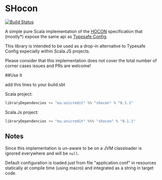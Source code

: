 # SHocon

[![Build Status](https://travis-ci.org/unicredit/shocon.png?branch=master)](https://travis-ci.org/unicredit/shocon)

A simple pure Scala implementation of the [HOCON](https://github.com/typesafehub/config/blob/master/HOCON.md) specification that (mostly*) expose the same api as [Typesafe Config](https://github.com/typesafehub/config).

This library is intended to be used as a drop-in alternative to Typesafe Config expecially within Scala.JS projects.

Please consider that this implementation does not cover the total number of corner cases issues and PRs are welcome!

##Use It

add this lines to your build.sbt

Scala project:
```scala
libraryDependencies += "eu.unicredit" %% "shocon" % "0.1.1"
```

Scala.Js project:
```scala
libraryDependencies += "eu.unicredit" %%% "shocon" % "0.1.1"
```

## Notes

Since this implementation is un-aware to be on a JVM classloader is ignored everywhere and will be ```null```.

Default configuration is loaded just from file "application.conf" in resources statically at compile time (using macro) and integrated as a string in target code.
